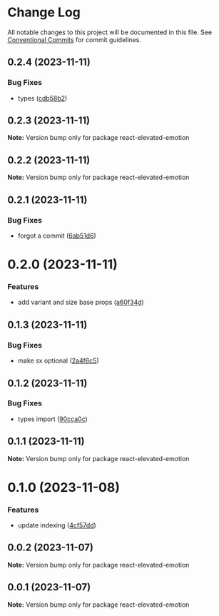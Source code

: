 # Change Log

All notable changes to this project will be documented in this file.
See [Conventional Commits](https://conventionalcommits.org) for commit guidelines.

## 0.2.4 (2023-11-11)


### Bug Fixes

* types ([cdb58b2](https://github.com/nicholasjpanella/react-elevated-emotion/commit/cdb58b2164d214811a62e197350e229ebf3cf5d5))





## 0.2.3 (2023-11-11)

**Note:** Version bump only for package react-elevated-emotion





## 0.2.2 (2023-11-11)

**Note:** Version bump only for package react-elevated-emotion





## 0.2.1 (2023-11-11)


### Bug Fixes

* forgot a commit ([6ab51d6](https://github.com/nicholasjpanella/react-elevated-emotion/commit/6ab51d649041f8c4e4be4d48258edc533fa714e1))





# 0.2.0 (2023-11-11)


### Features

* add variant and size base props ([a60f34d](https://github.com/nicholasjpanella/react-elevated-emotion/commit/a60f34d506ed9f74eea40a608add20c24cb7b7f8))





## 0.1.3 (2023-11-11)


### Bug Fixes

* make sx optional ([2a4f6c5](https://github.com/nicholasjpanella/react-elevated-emotion/commit/2a4f6c511b74af9979af4bdb42262b2e69038293))





## 0.1.2 (2023-11-11)


### Bug Fixes

* types import ([90cca0c](https://github.com/nicholasjpanella/react-elevated-emotion/commit/90cca0cdd1960b2ac87b54aa7c1c2a9cbf014554))





## 0.1.1 (2023-11-11)

**Note:** Version bump only for package react-elevated-emotion





# 0.1.0 (2023-11-08)


### Features

* update indexing ([4cf57dd](https://github.com/nicholasjpanella/react-elevated-emotion/commit/4cf57ddb4a8c25e57803178cf9a2cad80e8a801d))





## 0.0.2 (2023-11-07)

**Note:** Version bump only for package react-elevated-emotion





## 0.0.1 (2023-11-07)

**Note:** Version bump only for package react-elevated-emotion
